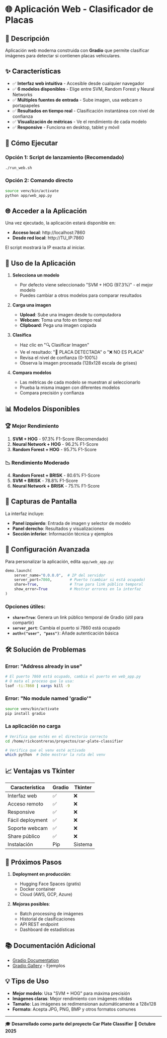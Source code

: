 # 🌐 Aplicación Web - Clasificador de Placas

## 🎯 Descripción

Aplicación web moderna construida con **Gradio** que permite clasificar imágenes para detectar si contienen placas vehiculares.

## ✨ Características

- ✅ **Interfaz web intuitiva** - Accesible desde cualquier navegador
- ✅ **6 modelos disponibles** - Elige entre SVM, Random Forest y Neural Networks
- ✅ **Múltiples fuentes de entrada** - Sube imagen, usa webcam o portapapeles
- ✅ **Resultados en tiempo real** - Clasificación instantánea con nivel de confianza
- ✅ **Visualización de métricas** - Ve el rendimiento de cada modelo
- ✅ **Responsive** - Funciona en desktop, tablet y móvil

## 🚀 Cómo Ejecutar

### Opción 1: Script de lanzamiento (Recomendado)

```bash
./run_web.sh
```

### Opción 2: Comando directo

```bash
source venv/bin/activate
python app/web_app.py
```

## 🌐 Acceder a la Aplicación

Una vez ejecutado, la aplicación estará disponible en:

- **Acceso local**: http://localhost:7860
- **Desde red local**: http://TU_IP:7860

El script mostrará la IP exacta al iniciar.

## 📱 Uso de la Aplicación

1. **Selecciona un modelo**
   - Por defecto viene seleccionado "SVM + HOG (97.3%)" - el mejor modelo
   - Puedes cambiar a otros modelos para comparar resultados

2. **Carga una imagen**
   - **Upload**: Sube una imagen desde tu computadora
   - **Webcam**: Toma una foto en tiempo real
   - **Clipboard**: Pega una imagen copiada

3. **Clasifica**
   - Haz clic en "🔍 Clasificar Imagen"
   - Ve el resultado: "🚗 PLACA DETECTADA" o "❌ NO ES PLACA"
   - Revisa el nivel de confianza (0-100%)
   - Observa la imagen procesada (128x128 escala de grises)

4. **Compara modelos**
   - Las métricas de cada modelo se muestran al seleccionarlo
   - Prueba la misma imagen con diferentes modelos
   - Compara precisión y confianza

## 📊 Modelos Disponibles

### 🏆 Mejor Rendimiento

1. **SVM + HOG** - 97.3% F1-Score (Recomendado)
2. **Neural Network + HOG** - 96.2% F1-Score
3. **Random Forest + HOG** - 95.7% F1-Score

### 📉 Rendimiento Moderado

4. **Random Forest + BRISK** - 80.6% F1-Score
5. **SVM + BRISK** - 78.8% F1-Score
6. **Neural Network + BRISK** - 75.1% F1-Score

## 🎨 Capturas de Pantalla

La interfaz incluye:

- **Panel izquierdo**: Entrada de imagen y selector de modelo
- **Panel derecho**: Resultados y visualizaciones
- **Sección inferior**: Información técnica y ejemplos

## 🔧 Configuración Avanzada

Para personalizar la aplicación, edita `app/web_app.py`:

```python
demo.launch(
    server_name="0.0.0.0",  # IP del servidor
    server_port=7860,        # Puerto (cambiar si está ocupado)
    share=True,              # True para link público temporal
    show_error=True          # Mostrar errores en la interfaz
)
```

### Opciones útiles:

- **`share=True`**: Genera un link público temporal de Gradio (útil para compartir)
- **`server_port`**: Cambia el puerto si 7860 está ocupado
- **`auth=("user", "pass")`**: Añade autenticación básica

## 🛠️ Solución de Problemas

### Error: "Address already in use"

```bash
# El puerto 7860 está ocupado, cambia el puerto en web_app.py
# O mata el proceso que lo usa:
lsof -ti:7860 | xargs kill -9
```

### Error: "No module named 'gradio'"

```bash
source venv/bin/activate
pip install gradio
```

### La aplicación no carga

```bash
# Verifica que estés en el directorio correcto
cd /home/rickcontreras/proyectos/car-plate-classifier

# Verifica que el venv esté activado
which python  # Debe mostrar la ruta del venv
```

## 📈 Ventajas vs Tkinter

| Característica | Gradio | Tkinter |
|---------------|--------|---------|
| Interfaz web | ✅ | ❌ |
| Acceso remoto | ✅ | ❌ |
| Responsive | ✅ | ❌ |
| Fácil deployment | ✅ | ❌ |
| Soporte webcam | ✅ | ❌ |
| Share público | ✅ | ❌ |
| Instalación | Pip | Sistema |

## 🌟 Próximos Pasos

1. **Deployment en producción**:
   - Hugging Face Spaces (gratis)
   - Docker container
   - Cloud (AWS, GCP, Azure)

2. **Mejoras posibles**:
   - Batch processing de imágenes
   - Historial de clasificaciones
   - API REST endpoint
   - Dashboard de estadísticas

## 📚 Documentación Adicional

- [Gradio Documentation](https://www.gradio.app/docs)
- [Gradio Gallery](https://www.gradio.app/gallery) - Ejemplos

## 💡 Tips de Uso

- **Mejor modelo**: Usa "SVM + HOG" para máxima precisión
- **Imágenes claras**: Mejor rendimiento con imágenes nítidas
- **Tamaño**: Las imágenes se redimensionan automáticamente a 128x128
- **Formato**: Acepta JPG, PNG, BMP y otros formatos comunes

---

🎓 **Desarrollado como parte del proyecto Car Plate Classifier**
📅 **Octubre 2025**
